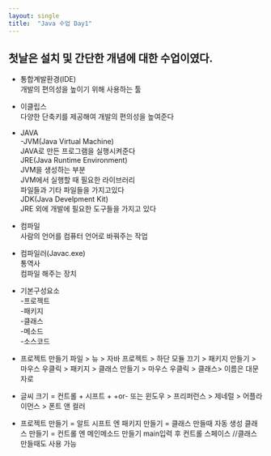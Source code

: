 ```yaml
---
layout: single
title:  "Java 수업 Day1"
---
```

## 첫날은 설치 및 간단한 개념에 대한 수업이였다.

* 통합계발환경(IDE)  <br/>개발의 편의성을 높이기 위해 사용하는 툴

* 이클립스<br/>
   	다양한 단축키를 제공해여 개발의 편의성을 높여준다


* JAVA<br/>
    	-JVM(Java Virtual Machine)<br/>
   		JAVA로 만든 프로그램을 실행시켜준다<br/>
   	JRE(Java Runtime Environment)<br/>
	   	JVM을 생성하는 부분<br/>
   		JVM에서 실행할 때 필요한 라이브러리<br/>
   		파일들과 기타 파일들을 가지고있다<br/>
   	JDK(Java Develpment Kit)<br/>
   		JRE 외에 개발에 필요한 도구들을 가지고 있다

* 컴파일<br/>
   	사람의 언어를 컴퓨터 언어로 바꿔주는 작업

* 컴파일러(Javac.exe)<br/>
   	통역사<br/>
   	컴파일 해주는 장치

* 기본구성요소<br/>
   -프로젝트<br/>
   	-패키지<br/>
	   	-클래스<br/>
	   		-메소드<br/>
		   		-소스코드

* 프로젝트 만들기 파일 > 뉴 > 자바 프로젝트 > 하단 모듈 끄기 > 
패키지 만들기 > 마우스 우클릭 > 패키지 > 클래스 만들기 > 마우스 우클릭 > 클래스> 이름은 대문자로

* 글씨 크기 = 컨트롤 + 시프트 + +or-
또는 윈도우 > 프리퍼런스 > 제네럴 > 어플라이먼스 > 폰트 앤 컬러

* 프로젝트 만들기 = 알트 시프트 엔
   패키지 만들기 = 클래스 만들때 자동 생성
   클래스 만들기 = 컨트롤 엔
   메인메소드 만들기 main입력 후 컨트롤 스페이스 //클래스 만들때도 사용 가능
